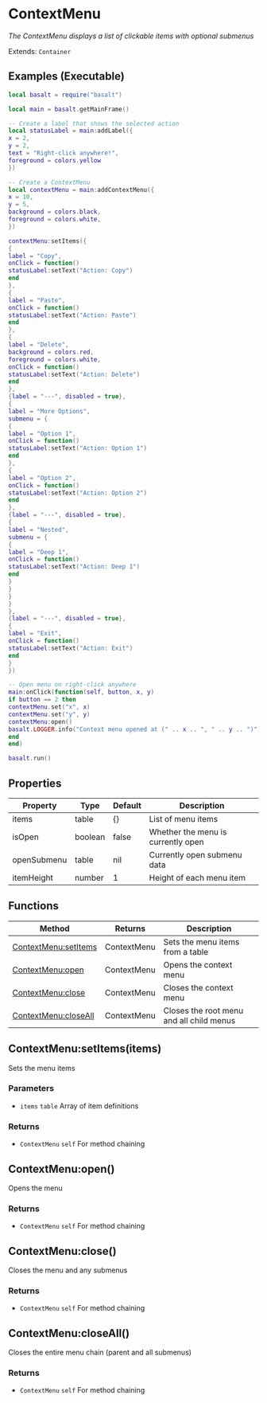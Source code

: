 # ContextMenu
_The ContextMenu displays a list of clickable items with optional submenus_

Extends: `Container`

## Examples (Executable)
```lua run
local basalt = require("basalt")

local main = basalt.getMainFrame()

-- Create a label that shows the selected action
local statusLabel = main:addLabel({
x = 2,
y = 2,
text = "Right-click anywhere!",
foreground = colors.yellow
})

-- Create a ContextMenu
local contextMenu = main:addContextMenu({
x = 10,
y = 5,
background = colors.black,
foreground = colors.white,
})

contextMenu:setItems({
{
label = "Copy",
onClick = function()
statusLabel:setText("Action: Copy")
end
},
{
label = "Paste",
onClick = function()
statusLabel:setText("Action: Paste")
end
},
{
label = "Delete",
background = colors.red,
foreground = colors.white,
onClick = function()
statusLabel:setText("Action: Delete")
end
},
{label = "---", disabled = true},
{
label = "More Options",
submenu = {
{
label = "Option 1",
onClick = function()
statusLabel:setText("Action: Option 1")
end
},
{
label = "Option 2",
onClick = function()
statusLabel:setText("Action: Option 2")
end
},
{label = "---", disabled = true},
{
label = "Nested",
submenu = {
{
label = "Deep 1",
onClick = function()
statusLabel:setText("Action: Deep 1")
end
}
}
}
}
},
{label = "---", disabled = true},
{
label = "Exit",
onClick = function()
statusLabel:setText("Action: Exit")
end
}
})

-- Open menu on right-click anywhere
main:onClick(function(self, button, x, y)
if button == 2 then
contextMenu.set("x", x)
contextMenu.set("y", y)
contextMenu:open()
basalt.LOGGER.info("Context menu opened at (" .. x .. ", " .. y .. ")")
end
end)

basalt.run()
```

## Properties

|Property|Type|Default|Description|
|---|---|---|---|
|items|table|{}|List of menu items|
|isOpen|boolean|false|Whether the menu is currently open|
|openSubmenu|table|nil|Currently open submenu data|
|itemHeight|number|1|Height of each menu item|

## Functions

|Method|Returns|Description|
|---|---|---|
|[ContextMenu:setItems](#contextmenu-setitems-items)|ContextMenu|Sets the menu items from a table|
|[ContextMenu:open](#contextmenu-open)|ContextMenu|Opens the context menu|
|[ContextMenu:close](#contextmenu-close)|ContextMenu|Closes the context menu|
|[ContextMenu:closeAll](#contextmenu-closeall)|ContextMenu|Closes the root menu and all child menus|

## ContextMenu:setItems(items)

Sets the menu items

### Parameters
* `items` `table` Array of item definitions

### Returns
* `ContextMenu` `self` For method chaining

## ContextMenu:open()

Opens the menu

### Returns
* `ContextMenu` `self` For method chaining

## ContextMenu:close()

Closes the menu and any submenus

### Returns
* `ContextMenu` `self` For method chaining

## ContextMenu:closeAll()

Closes the entire menu chain (parent and all submenus)

### Returns
* `ContextMenu` `self` For method chaining
